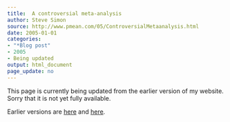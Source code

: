 ```yaml
---
title:  A controversial meta-analysis
author: Steve Simon
source: http://www.pmean.com/05/ControversialMetaanalysis.html
date: 2005-01-01
categories:
- "*Blog post"
- 2005
- Being updated
output: html_document
page_update: no
---
```


This page is currently being updated from the earlier version of my website. Sorry that it is not yet fully available.

<!---More--->

Earlier versions are [here][sim1] and [here][sim2].


[sim1]: http://www.pmean.com/05/ControversialMetaanalysis.html
[sim2]: http://new.pmean.com/homeopathy-meta-analysis/
